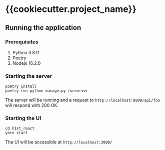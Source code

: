 # {{cookiecutter.project_name}}
## Running the application

### Prerequisites
1. Python 3.8.11
2. [Poetry](https://python-poetry.org/docs/#installation) 
3. Nodejs 16.2.0

### Starting the server
```shell
poetry install
poetry run python manage.py runserver
```
The server will be running and a request to `http://localhost:8000/api/foo` will respond with 200 OK.

### Starting the UI
```shell
cd h1st_react
yarn start
```
The UI will be accessible at `http://localhost:3000/`
